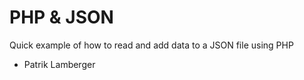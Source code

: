 # PHP & JSON
Quick example of how to read and add data to a JSON file using PHP 

- Patrik Lamberger